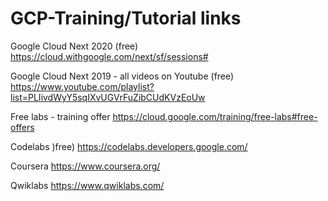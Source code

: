 # GCP-Training/Tutorial links

Google Cloud Next 2020 (free)
https://cloud.withgoogle.com/next/sf/sessions#

Google Cloud Next 2019 - all videos on Youtube (free)
https://www.youtube.com/playlist?list=PLIivdWyY5sqIXvUGVrFuZibCUdKVzEoUw

Free labs - training offer
https://cloud.google.com/training/free-labs#free-offers

Codelabs )free)
https://codelabs.developers.google.com/

Coursera
https://www.coursera.org/

Qwiklabs
https://www.qwiklabs.com/
